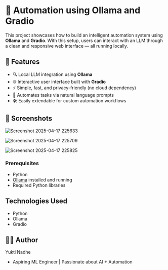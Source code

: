 # 🤖 Automation using Ollama and Gradio

This project showcases how to build an intelligent automation system using **Ollama** and **Gradio**. With this setup, users can interact with an LLM through a clean and responsive web interface — all running locally.

## 🚀 Features

- 🔍 Local LLM integration using **Ollama**
- 🌐 Interactive user interface built with **Gradio**
- ⚡ Simple, fast, and privacy-friendly (no cloud dependency)
- 🧠 Automates tasks via natural language prompts
- 🛠️ Easily extendable for custom automation workflows

## 📸 Screenshots
![Screenshot 2025-04-17 225633](https://github.com/user-attachments/assets/02503391-9cc6-421b-8ce1-70e670415135)

![Screenshot 2025-04-17 225709](https://github.com/user-attachments/assets/d679707b-914f-4499-b350-01b59a8c7608)

![Screenshot 2025-04-17 225825](https://github.com/user-attachments/assets/da64539d-1734-4966-868f-2668ccd175a9)

### Prerequisites

- Python
- [Ollama](https://ollama.com/) installed and running
- Required Python libraries

## Technologies Used
- Python
- Ollama
- Gradio

## 🙋‍♀️ Author
Yukti Nadhe
- Aspiring ML Engineer | Passionate about AI + Automation
